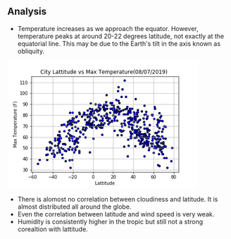 ## Analysis
* Temperature increases as we approach the equator. However, temperature peaks at around 20-22 degrees latitude, not exactly at the         equatorial line. This may be due to the Earth's tilt in the axis known as obliquity.
 
 ![City_Lattitude_vs_Max_Temperature](/City_Lattitude_vs_Max_Temperature.png)
 
* There is alomost no correlation between cloudiness and latitude. It is almost distributed all around the globe.
* Even the correlation between latitude and wind speed is very weak.
* Humidity is consistently higher in the tropic but still not a strong corealtion with lattitude.
